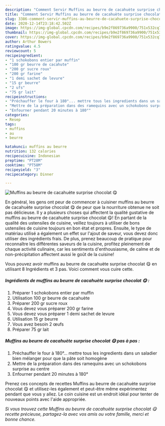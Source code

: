 ```yaml
---
description: "Comment Servir Muffins au beurre de cacahuète surprise chocolat 😋"
title: "Comment Servir Muffins au beurre de cacahuète surprise chocolat 😋"
slug: 3386-comment-servir-muffins-au-beurre-de-cacahuete-surprise-chocolat
date: 2020-12-14T23:18:42.502Z
image: https://img-global.cpcdn.com/recipes/b9e2f869736a9900/751x532cq70/muffins-au-beurre-de-cacahuete-surprise-chocolat-😋-photo-principale-de-la-recette.jpg
thumbnail: https://img-global.cpcdn.com/recipes/b9e2f869736a9900/751x532cq70/muffins-au-beurre-de-cacahuete-surprise-chocolat-😋-photo-principale-de-la-recette.jpg
cover: https://img-global.cpcdn.com/recipes/b9e2f869736a9900/751x532cq70/muffins-au-beurre-de-cacahuete-surprise-chocolat-😋-photo-principale-de-la-recette.jpg
author: Arthur Bowers
ratingvalue: 4.5
reviewcount: 5
recipeingredient:
- "1 schokobons entier par muffin"
- "100 gr beurre de cacahute"
- "200 gr sucre roux"
- "200 gr farine"
- "1 demi sachet de levure"
- "15 gr beurre"
- "2 ufs"
- "75 gr lait"
recipeinstructions:
- "Préchauffer le four à 180°... mettre tous les ingredients dans un saladier bien mélanger pour que la pâte soit homogène"
- "Mettre de la préparation dans des ramequins avec un schokobons surprise au centre"
- "Enfourner pendant 20 minutes à 180°"
categories:
- Resep
tags:
- muffins
- au
- beurre

katakunci: muffins au beurre 
nutrition: 132 calories
recipecuisine: Indonesian
preptime: "PT28M"
cooktime: "PT58M"
recipeyield: "3"
recipecategory: Dinner

---
```



![Muffins au beurre de cacahuète surprise chocolat 😋](https://img-global.cpcdn.com/recipes/b9e2f869736a9900/751x532cq70/muffins-au-beurre-de-cacahuete-surprise-chocolat-😋-photo-principale-de-la-recette.jpg)

En général, les gens ont peur de commencer à cuisiner muffins au beurre de cacahuète surprise chocolat 😋 de peur que la nourriture obtenue ne soit pas délicieuse. Il y a plusieurs choses qui affectent la qualité gustative de muffins au beurre de cacahuète surprise chocolat 😋! En partant de la qualité des ustensiles de cuisine, veillez toujours à utiliser de bons ustensiles de cuisine toujours en bon état et propres. Ensuite, le type de matériau utilisé a également un effet sur l'ajout de saveur, vous devez donc utiliser des ingrédients frais. De plus, prenez beaucoup de pratique pour reconnaître les différentes saveurs de la cuisine, profitez pleinement de chaque activité culinaire, car les sentiments d'enthousiasme, de calme et de non-précipitation affectent aussi le goût de la cuisine!

<!--inarticleads1-->

Vous pouvez avoir muffins au beurre de cacahuète surprise chocolat 😋 en utilisant 8 Ingrédients et 3 pas. Voici comment vous cuire cette.

##### Ingrédients de muffins au beurre de cacahuète surprise chocolat 😋 :

1. Préparer 1 schokobons entier par muffin
1. Utilisation 100 gr beurre de cacahuète
1. Préparer 200 gr sucre roux
1. Vous devez vous préparer 200 gr farine
1. Vous devez vous préparer 1 demi sachet de levure
1. Utilisation 15 gr beurre
1. Vous avez besoin 2 œufs
1. Préparer 75 gr lait




<!--inarticleads2-->

##### Muffins au beurre de cacahuète surprise chocolat 😋 pas à pas :

1. Préchauffer le four à 180°... mettre tous les ingredients dans un saladier bien mélanger pour que la pâte soit homogène
1. Mettre de la préparation dans des ramequins avec un schokobons surprise au centre
1. Enfourner pendant 20 minutes à 180°




<!--inarticleads1-->

<p>
Prenez ces concepts de recettes Muffins au beurre de cacahuète surprise chocolat 😋 et utilisez-les également et peut-être même expérimentez pendant que vous y allez. Le coin cuisine est un endroit idéal pour tenter de nouveaux points avec l'aide appropriée.
</p>

<p>
<i>Si vous trouvez cette Muffins au beurre de cacahuète surprise chocolat 😋 recette précieuse, partagez-la avec vos amis ou votre famille, merci et bonne chance.</i>
</p>
